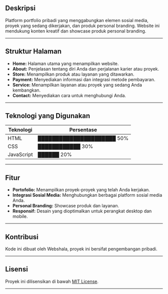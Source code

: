 ## Deskripsi  

Platform portfolio pribadi yang menggabungkan elemen sosial media, proyek yang sedang dikerjakan, dan produk personal branding. Website ini mendukung konten kreatif dan showcase produk personal branding.

---

## Struktur Halaman  

- **Home:** Halaman utama yang menampilkan website.
- **About:** Penjelasan tentang diri Anda dan perjalanan karier atau proyek.  
- **Store:** Menampilkan produk atau layanan yang ditawarkan.  
- **Payment:** Menyediakan informasi dan integrasi metode pembayaran.  
- **Service:** Menampilkan layanan atau proyek yang sedang Anda kembangkan.  
- **Contact:** Menyediakan cara untuk menghubungi Anda.  

---

## Teknologi yang Digunakan  

| Teknologi    | Persentase                           |
|--------------|--------------------------------------|
| HTML         | ██████████████████████ 50%       |
| CSS          | ████████████ 30%                   |
| JavaScript   | ██████ 20%                          |

---

## Fitur  

- **Portofolio:** Menampilkan proyek-proyek yang telah Anda kerjakan.  
- **Integrasi Sosial Media:** Menghubungkan berbagai platform sosial media Anda.  
- **Personal Branding:** Showcase produk dan layanan.  
- **Responsif:** Desain yang dioptimalkan untuk perangkat desktop dan mobile.  

---

## Kontribusi

Kode ini dibuat oleh Webshala, proyek ini bersifat pengembangan pribadi.

---

## Lisensi

Proyek ini dilisensikan di bawah [MIT License](https://github.com/wisdomreactly/wisdomreactly/blob/main/LICENSE).

---

